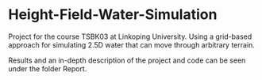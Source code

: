 # Height-Field-Water-Simulation
Project for the course TSBK03 at Linkoping University.
Using a grid-based approach for simulating 2.5D water that can move through arbitrary terrain. 

Results and an in-depth description of the project and code can be seen under the folder Report.

